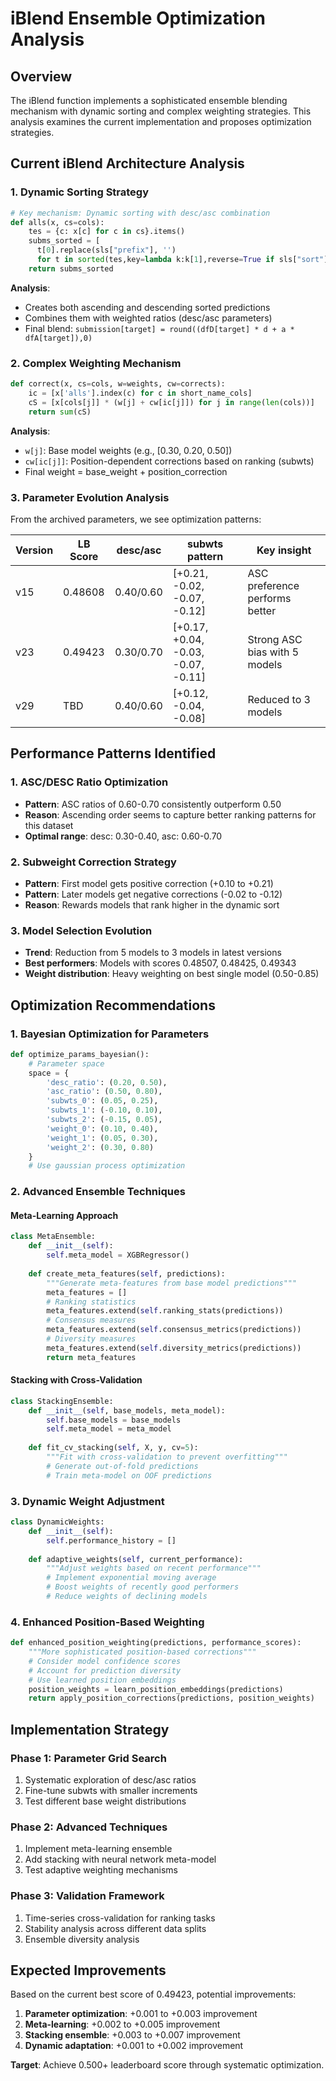 # iBlend Ensemble Optimization Analysis

## Overview
The iBlend function implements a sophisticated ensemble blending mechanism with dynamic sorting and complex weighting strategies. This analysis examines the current implementation and proposes optimization strategies.

## Current iBlend Architecture Analysis

### 1. Dynamic Sorting Strategy
```python
# Key mechanism: Dynamic sorting with desc/asc combination
def alls(x, cs=cols):
    tes = {c: x[c] for c in cs}.items()
    subms_sorted = [
      t[0].replace(sls["prefix"], '')
      for t in sorted(tes,key=lambda k:k[1],reverse=True if sls["sort"]=='desc' else False)]
    return subms_sorted
```
**Analysis**: 
- Creates both ascending and descending sorted predictions
- Combines them with weighted ratios (desc/asc parameters)
- Final blend: `submission[target] = round((dfD[target] * d + a * dfA[target]),0)`

### 2. Complex Weighting Mechanism
```python
def correct(x, cs=cols, w=weights, cw=corrects):
    ic = [x['alls'].index(c) for c in short_name_cols]
    cS = [x[cols[j]] * (w[j] + cw[ic[j]]) for j in range(len(cols))]
    return sum(cS)
```
**Analysis**:
- `w[j]`: Base model weights (e.g., [0.30, 0.20, 0.50])
- `cw[ic[j]]`: Position-dependent corrections based on ranking (subwts)
- Final weight = base_weight + position_correction

### 3. Parameter Evolution Analysis
From the archived parameters, we see optimization patterns:

| Version | LB Score | desc/asc | subwts pattern | Key insight |
|---------|----------|----------|----------------|-------------|
| v15 | 0.48608 | 0.40/0.60 | [+0.21, -0.02, -0.07, -0.12] | ASC preference performs better |
| v23 | 0.49423 | 0.30/0.70 | [+0.17, +0.04, -0.03, -0.07, -0.11] | Strong ASC bias with 5 models |
| v29 | TBD | 0.40/0.60 | [+0.12, -0.04, -0.08] | Reduced to 3 models |

## Performance Patterns Identified

### 1. ASC/DESC Ratio Optimization
- **Pattern**: ASC ratios of 0.60-0.70 consistently outperform 0.50
- **Reason**: Ascending order seems to capture better ranking patterns for this dataset
- **Optimal range**: desc: 0.30-0.40, asc: 0.60-0.70

### 2. Subweight Correction Strategy  
- **Pattern**: First model gets positive correction (+0.10 to +0.21)
- **Pattern**: Later models get negative corrections (-0.02 to -0.12)
- **Reason**: Rewards models that rank higher in the dynamic sort

### 3. Model Selection Evolution
- **Trend**: Reduction from 5 models to 3 models in latest versions
- **Best performers**: Models with scores 0.48507, 0.48425, 0.49343
- **Weight distribution**: Heavy weighting on best single model (0.50-0.85)

## Optimization Recommendations

### 1. Bayesian Optimization for Parameters
```python
def optimize_params_bayesian():
    # Parameter space
    space = {
        'desc_ratio': (0.20, 0.50),
        'asc_ratio': (0.50, 0.80), 
        'subwts_0': (0.05, 0.25),
        'subwts_1': (-0.10, 0.10),
        'subwts_2': (-0.15, 0.05),
        'weight_0': (0.10, 0.40),
        'weight_1': (0.05, 0.30), 
        'weight_2': (0.30, 0.80)
    }
    # Use gaussian process optimization
```

### 2. Advanced Ensemble Techniques

#### Meta-Learning Approach
```python
class MetaEnsemble:
    def __init__(self):
        self.meta_model = XGBRegressor()
        
    def create_meta_features(self, predictions):
        """Generate meta-features from base model predictions"""
        meta_features = []
        # Ranking statistics
        meta_features.extend(self.ranking_stats(predictions))
        # Consensus measures  
        meta_features.extend(self.consensus_metrics(predictions))
        # Diversity measures
        meta_features.extend(self.diversity_metrics(predictions))
        return meta_features
```

#### Stacking with Cross-Validation
```python
class StackingEnsemble:
    def __init__(self, base_models, meta_model):
        self.base_models = base_models
        self.meta_model = meta_model
        
    def fit_cv_stacking(self, X, y, cv=5):
        """Fit with cross-validation to prevent overfitting"""
        # Generate out-of-fold predictions
        # Train meta-model on OOF predictions
```

### 3. Dynamic Weight Adjustment
```python
class DynamicWeights:
    def __init__(self):
        self.performance_history = []
        
    def adaptive_weights(self, current_performance):
        """Adjust weights based on recent performance"""
        # Implement exponential moving average
        # Boost weights of recently good performers
        # Reduce weights of declining models
```

### 4. Enhanced Position-Based Weighting
```python
def enhanced_position_weighting(predictions, performance_scores):
    """More sophisticated position-based corrections"""
    # Consider model confidence scores
    # Account for prediction diversity
    # Use learned position embeddings
    position_weights = learn_position_embeddings(predictions)
    return apply_position_corrections(predictions, position_weights)
```

## Implementation Strategy

### Phase 1: Parameter Grid Search
1. Systematic exploration of desc/asc ratios
2. Fine-tune subwts with smaller increments  
3. Test different base weight distributions

### Phase 2: Advanced Techniques
1. Implement meta-learning ensemble
2. Add stacking with neural network meta-model
3. Test adaptive weighting mechanisms

### Phase 3: Validation Framework
1. Time-series cross-validation for ranking tasks
2. Stability analysis across different data splits
3. Ensemble diversity analysis

## Expected Improvements

Based on the current best score of 0.49423, potential improvements:
1. **Parameter optimization**: +0.001 to +0.003 improvement
2. **Meta-learning**: +0.002 to +0.005 improvement  
3. **Stacking ensemble**: +0.003 to +0.007 improvement
4. **Dynamic adaptation**: +0.001 to +0.002 improvement

**Target**: Achieve 0.500+ leaderboard score through systematic optimization.